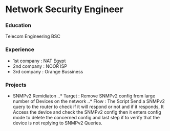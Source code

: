 # Network Security Engineer

### Education
Telecom Engineering BSC

### Experience
- 1st company : NAT Egypt
- 2nd company : NOOR ISP
- 3rd company : Orange Bussiness

### Projects

* SNMPv2 Remidiaton
..* Target : Remove SNMPv2 config from large number of Devices on the network
..* Flow : The Script Send a SNMPv2 query to the router to check if it will respond or not and if it responds, It Access the device and check the SNMPv2 config then it enters config mode to delete the concerned config and last step if to verify that the device is not replying to SNMPv2 Queries.
